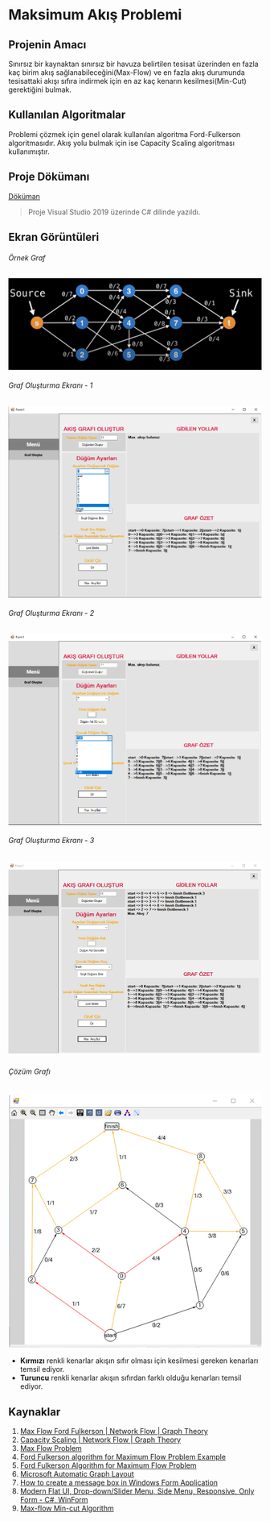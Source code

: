 # Maksimum Akış Problemi

## Projenin Amacı
Sınırsız bir kaynaktan sınırsız bir havuza belirtilen tesisat üzerinden en fazla kaç birim akış sağlanabileceğini(Max-Flow) ve en fazla akış durumunda tesisattaki akışı sıfıra indirmek için en az kaç kenarın kesilmesi(Min-Cut) gerektiğini bulmak.

## Kullanılan Algoritmalar
Problemi çözmek için genel olarak kullanılan algoritma Ford-Fulkerson algoritmasıdır. Akış yolu bulmak için ise Capacity Scaling algoritması kullanımıştır.

## Proje Dökümanı
[Döküman](https://www.dropbox.com/s/xshgnfwkc6i3odg/YAZ%20LAB_II_3.proje.pdf?dl=0)
> Proje Visual Studio 2019 üzerinde C# dilinde yazıldı.

## Ekran Görüntüleri

###### Örnek Graf
![graf1](screenshots/exampleGraph.jpg)

###### Graf Oluşturma Ekranı - 1
![menu1](screenshots/mainmenu3.jpg)

###### Graf Oluşturma Ekranı - 2
![menu2](screenshots/mainmenu4.jpg)

###### Graf Oluşturma Ekranı - 3
![menu2](screenshots/mainmenu2.jpg)

###### Çözüm Grafı
![graf2](screenshots/solutionGraph.jpg)


- **Kırmızı** renkli kenarlar akışın sıfır olması için kesilmesi gereken kenarları temsil ediyor.
- **Turuncu** renkli kenarlar akışın sıfırdan farklı olduğu kenarları temsil ediyor.

## Kaynaklar
1. [Max Flow Ford Fulkerson | Network Flow | Graph Theory](https://www.youtube.com/watch?v=LdOnanfc5TM)
2. [Capacity Scaling | Network Flow | Graph Theory](https://www.youtube.com/watch?v=1ewLrXUz4kk)
3. [Max Flow Problem](https://www.youtube.com/watch?v=M4fyCfFTYV8)
4. [Ford Fulkerson algorithm for Maximum Flow Problem Example](https://www.youtube.com/watch?v=3LG-My_MoWc)
5. [Ford Fulkerson Algorithm for Maximum Flow Problem](https://www.youtube.com/watch?v=Iwc3Uj4aaF4)
6. [Microsoft Automatic Graph Layout](https://github.com/microsoft/automatic-graph-layout)
7. [How to create a message box in Windows Form Application](https://www.youtube.com/watch?v=9d6QfNXGShM)
8. [Modern Flat UI, Drop-down/Slider Menu, Side Menu, Responsive, Only Form - C#, WinForm](https://www.youtube.com/watch?v=JP5rgXO_5Sk)
9. [Max-flow Min-cut Algorithm](https://brilliant.org/wiki/max-flow-min-cut-algorithm/)
